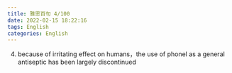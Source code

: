 ```yaml
---
title: 雅思百句 4/100
date: 2022-02-15 18:22:16
tags: English
categories: English
---
```


4. because of irritating effect on humans，the use of phonel as a general antiseptic has been largely discontinued
